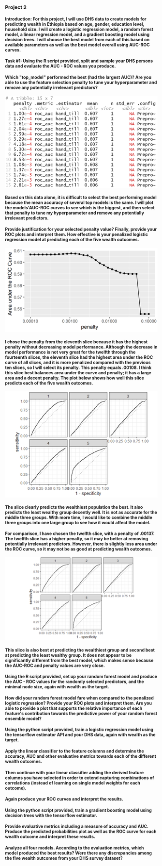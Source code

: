 ### Project 2

#### Introduction: For this project, I will use DHS data to create models for predicting wealth in Ethiopia based on age, gender, education level, household size. I will create a logistic regression model, a random forest model, a linear regression model, and a gradient boosting model using decision trees. I will choose the best model from each of this based on available parameters as well as the best model overall using AUC-ROC curves.
#### Task #1: Using the R script provided, split and sample your DHS persons data and evaluate the AUC - ROC values you produce. 
#### Which "top_model" performed the best (had the largest AUC)? Are you able to use the feature selection penalty to tune your hyperparameter and remove any potentially irrelevant predictors? 
![plot](top15best.png)
#### Based on this data alone, it is difficult to select the best performing model because the mean accuracy of several top models is the same. I will plot the models'AUC-ROC curves to see which is the biggest, and then select that penalty to tune my hyperparameter and remove any potentially irrelevant predictors.
#### Provide justification for your selected penalty value? Finally, provide your ROC plots and interpret them. How effective is your penalized logistic regression model at predicting each of the five wealth outcomes.
![plot](lr_plot.png)
#### I chose the penalty from the eleventh slice because it has the highest penalty without decreasing model performance. Although the decrease in model performance is not very great for the twelfth through the fourteenth slices, the eleventh slice had the highest area under the ROC curve of all slices, and it is more penalized compared with the previous ten slices, so I will select its penalty. This penalty equals .00108. I think this slice best balances area under the curve and penalty; it has a large area and a decent penalty. The plot below shows how well this slice predicts each of the five wealth outcomes. 
![plot](slice11.png)
#### The slice clearly predicts the wealthiest population the best. It also predicts the least wealthy group decently well. It is not as accurate for the middle three groups. With more time, I would like to combine the middle three groups into one large group to see how it would affect the model. 
#### For comparison, I have chosen the twelfth slice, with a penalty of .00137. The twelfth slice has a higher penalty, so it may be better at removing potentially irrelevant predictors. However, there is slightly less area under the ROC curve, so it may not be as good at predicting wealth outcomes.
![plot](slice12.png)
#### This slice is also best at predicting the wealthiest group and second best at predicting the least wealthy group. It does not appear to be significantly different from the best model, which makes sense because the AUC-ROC and penalty values are very close.
#### Using the R script provided, set up your random forest model and produce the AUC - ROC values for the randomly selected predictors, and the minimal node size, again with wealth as the target. 
#### How did your random forest model fare when compared to the penalized logistic regression? Provide your ROC plots and interpret them. Are you able to provide a plot that supports the relative importance of each feature's contribution towards the predictive power of your random forest ensemble model?

#### Using the python script provided, train a logistic regression model using the tensorflow estimator API and your DHS data, again with wealth as the target. 
#### Apply the linear classifier to the feature columns and determine the accuracy, AUC and other evaluative metrics towards each of the different wealth outcomes. 
#### Then continue with your linear classifier adding the derived feature columns you have selected in order to extend capturing combinations of correlations (instead of learning on single model weights for each outcome). 
#### Again produce your ROC curves and interpret the results.

#### Using the python script provided, train a gradient boosting model using decision trees with the tensorflow estimator. 
#### Provide evaluative metrics including a measure of accuracy and AUC. Produce the predicted probabilities plot as well as the ROC curve for each wealth outcome and interpret these results.

#### Analyze all four models. According to the evaluation metrics, which model produced the best results? Were there any discrepancies among the five wealth outcomes from your DHS survey dataset?
